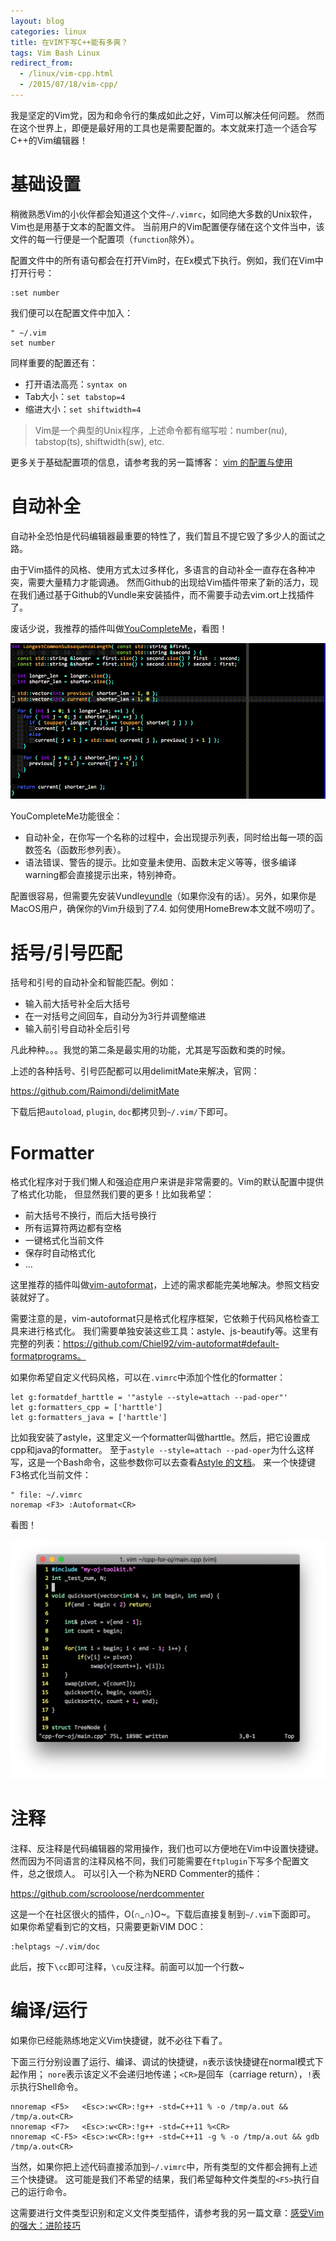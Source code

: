 ```yaml
---
layout: blog
categories: linux
title: 在VIM下写C++能有多爽？
tags: Vim Bash Linux
redirect_from:
  - /linux/vim-cpp.html
  - /2015/07/18/vim-cpp/
---
```


我是坚定的Vim党，因为和命令行的集成如此之好，Vim可以解决任何问题。
然而在这个世界上，即便是最好用的工具也是需要配置的。本文就来打造一个适合写C++的Vim编辑器！

# 基础设置

稍微熟悉Vim的小伙伴都会知道这个文件`~/.vimrc`，如同绝大多数的Unix软件，Vim也是用基于文本的配置文件。
当前用户的Vim配置便存储在这个文件当中，该文件的每一行便是一个配置项（`function`除外）。

配置文件中的所有语句都会在打开Vim时，在Ex模式下执行。例如，我们在Vim中打开行号：

```vim
:set number
```

我们便可以在配置文件中加入：

```vim
" ~/.vim
set number
```

同样重要的配置还有：

* 打开语法高亮：`syntax on`
* Tab大小：`set tabstop=4`
* 缩进大小：`set shiftwidth=4`

> Vim是一个典型的Unix程序，上述命令都有缩写啦：number(nu), tabstop(ts), shiftwidth(sw), etc.

更多关于基础配置项的信息，请参考我的另一篇博客： [vim 的配置与使用](/2013/11/08/vim-config/)

# 自动补全

自动补全恐怕是代码编辑器最重要的特性了，我们暂且不提它毁了多少人的面试之路。

由于Vim插件的风格、使用方式太过多样化，多语言的自动补全一直存在各种冲突，需要大量精力才能调通。
然而Github的出现给Vim插件带来了新的活力，现在我们通过基于Github的Vundle来安装插件，而不需要手动去vim.ort上找插件了。

废话少说，我推荐的插件叫做[YouCompleteMe][ycm]，看图！

![](/assets/img/blog/youcompleteme.gif)

YouCompleteMe功能很全：

* 自动补全，在你写一个名称的过程中，会出现提示列表，同时给出每一项的函数签名（函数形参列表）。
* 语法错误、警告的提示。比如变量未使用、函数未定义等等，很多编译warning都会直接提示出来，特别神奇。

配置很容易，但需要先安装Vundle[vundle]（如果你没有的话）。另外，如果你是MacOS用户，确保你的Vim升级到了7.4. 如何使用HomeBrew本文就不唠叨了。

# 括号/引号匹配

括号和引号的自动补全和智能匹配。例如：

* 输入前大括号补全后大括号
* 在一对括号之间回车，自动分为3行并调整缩进
* 输入前引号自动补全后引号

凡此种种。。。我觉的第二条是最实用的功能，尤其是写函数和类的时候。

上述的各种括号、引号匹配都可以用delimitMate来解决，官网：

https://github.com/Raimondi/delimitMate

下载后把`autoload`, `plugin`, `doc`都拷贝到`~/.vim/`下即可。

# Formatter

格式化程序对于我们懒人和强迫症用户来讲是非常需要的。Vim的默认配置中提供了格式化功能，
但显然我们要的更多！比如我希望：

* 前大括号不换行，而后大括号换行
* 所有运算符两边都有空格
* 一键格式化当前文件
* 保存时自动格式化
* ...

这里推荐的插件叫做[vim-autoformat][vaf]，上述的需求都能完美地解决。参照文档安装就好了。

需要注意的是，vim-autoformat只是格式化程序框架，它依赖于代码风格检查工具来进行格式化。
我们需要单独安装这些工具：astyle、js-beautify等。这里有完整的列表：https://github.com/Chiel92/vim-autoformat#default-formatprograms。

如果你希望自定义代码风格，可以在`.vimrc`中添加个性化的formatter：

```vim
let g:formatdef_harttle = '"astyle --style=attach --pad-oper"'
let g:formatters_cpp = ['harttle']
let g:formatters_java = ['harttle']
```

比如我安装了astyle，这里定义一个formatter叫做harttle。然后，把它设置成cpp和java的formatter。
至于`astyle --style=attach --pad-oper`为什么这样写，这是一个Bash命令，这些参数你可以去查看[Astyle 的文档][astyle]。
来一个快捷键F3格式化当前文件：

```vim
" file: ~/.vimrc
noremap <F3> :Autoformat<CR>
```

看图！

![](/assets/img/blog/vim-format@2x.png)

# 注释

注释、反注释是代码编辑器的常用操作，我们也可以方便地在Vim中设置快捷键。
然而因为不同语言的注释风格不同，我们可能需要在`ftplugin`下写多个配置文件，总之很烦人。
可以引入一个称为NERD Commenter的插件：

https://github.com/scrooloose/nerdcommenter

这是一个在社区很火的插件，O(∩_∩)O~。下载后直接复制到`~/.vim`下面即可。
如果你希望看到它的文档，只需要更新VIM DOC：

```vim
:helptags ~/.vim/doc
```

此后，按下`\cc`即可注释，`\cu`反注释。前面可以加一个行数~

# 编译/运行

如果你已经能熟练地定义Vim快捷键，就不必往下看了。

下面三行分别设置了运行、编译、调试的快捷键，`n`表示该快捷键在normal模式下起作用；
`nore`表示该定义不会递归地传递；`<CR>`是回车（carriage return），`!`表示执行Shell命令。

```vim
nnoremap <F5>   <Esc>:w<CR>:!g++ -std=C++11 % -o /tmp/a.out && /tmp/a.out<CR>
nnoremap <F7>   <Esc>:w<CR>:!g++ -std=C++11 %<CR>
nnoremap <C-F5> <Esc>:w<CR>:!g++ -std=C++11 -g % -o /tmp/a.out && gdb /tmp/a.out<CR>
```

当然，如果你把上述代码直接添加到`~/.vimrc`中，所有类型的文件都会拥有上述三个快捷键。
这可能是我们不希望的结果，我们希望每种文件类型的`<F5>`执行自己的运行命令。

这需要进行文件类型识别和定义文件类型插件，请参考我的另一篇文章：[感受Vim的强大：进阶技巧][vima]


[vima]: /2015/07/17/vim-advanced.html
[astyle]: http://astyle.sourceforge.net/astyle.html
[vaf]: https://github.com/Chiel92/vim-autoformat
[ycm]: https://github.com/Valloric/YouCompleteMe
[vundle]: https://github.com/gmarik/vundle#about